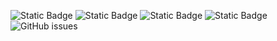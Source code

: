 ![Static Badge](https://img.shields.io/badge/blacklists-60-000000) ![Static Badge](https://img.shields.io/badge/blacklisted-2947482-cc0000) ![Static Badge](https://img.shields.io/badge/whitelisted-2242-00CC00) ![Static Badge](https://img.shields.io/badge/streaming_blacklist-28106-000000) ![GitHub issues](https://img.shields.io/github/issues/fabriziosalmi/blacklists)
